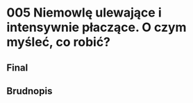 # 005 Niemowlę ulewające i intensywnie płaczące. O czym myśleć, co robić?

## Final

## Brudnopis


